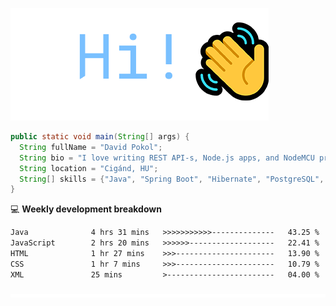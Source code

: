 ![Hi!](assets/images/hi.png)

```java
public static void main(String[] args) {
  String fullName = "David Pokol";
  String bio = "I love writing REST API-s, Node.js apps, and NodeMCU programs";
  String location = "Cigánd, HU";
  String[] skills = {"Java", "Spring Boot", "Hibernate", "PostgreSQL", "Git"};
}
```

💻 **Weekly development breakdown**
<!--START_SECTION:waka-->

```txt
Java              4 hrs 31 mins   >>>>>>>>>>>--------------   43.25 %
JavaScript        2 hrs 20 mins   >>>>>>-------------------   22.41 %
HTML              1 hr 27 mins    >>>----------------------   13.90 %
CSS               1 hr 7 mins     >>>----------------------   10.79 %
XML               25 mins         >------------------------   04.00 %
```

<!--END_SECTION:waka-->

![footer](assets/images/footer.png)

